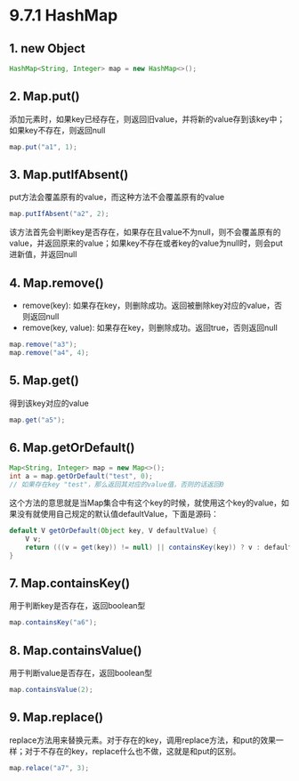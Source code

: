 # 9.7.1 HashMap

## 1. new Object

```java
HashMap<String, Integer> map = new HashMap<>();
```

## 2. Map.put\(\)

添加元素时，如果key已经存在，则返回旧value，并将新的value存到该key中；如果key不存在，则返回null

```java
map.put("a1", 1);
```

## 3. Map.putIfAbsent\(\)

put方法会覆盖原有的value，而这种方法不会覆盖原有的value

```java
map.putIfAbsent("a2", 2);
```

该方法首先会判断key是否存在，如果存在且value不为null，则不会覆盖原有的value，并返回原来的value；如果key不存在或者key的value为null时，则会put进新值，并返回null

## 4. Map.remove\(\)

* remove\(key\): 如果存在key，则删除成功。返回被删除key对应的value，否则返回null
* remove\(key, value\): 如果存在key，则删除成功。返回true，否则返回null

```java
map.remove("a3");
map.remove("a4", 4);
```

## 5. Map.get\(\)

得到该key对应的value

```java
map.get("a5");
```

## 6. Map.getOrDefault\(\)

```java
Map<String, Integer> map = new Map<>();
int a = map.getOrDefault("test", 0);
// 如果存在key "test"，那么返回其对应的value值，否则的话返回0
```

这个方法的意思就是当Map集合中有这个key的时候，就使用这个key的value，如果没有就使用自己规定的默认值defaultValue，下面是源码：

```java
default V getOrDefault(Object key, V defaultValue) {
    V v;
    return (((v = get(key)) != null) || containsKey(key)) ? v : defaultValue;
}
```

## 7. Map.containsKey\(\)

用于判断key是否存在，返回boolean型

```java
map.containsKey("a6");
```

## 8. Map.containsValue\(\)

用于判断value是否存在，返回boolean型

```java
map.containsValue(2);
```

## 9. Map.replace\(\)

replace方法用来替换元素。对于存在的key，调用replace方法，和put的效果一样；对于不存在的key，replace什么也不做，这就是和put的区别。

```java
map.relace("a7", 3);
```

